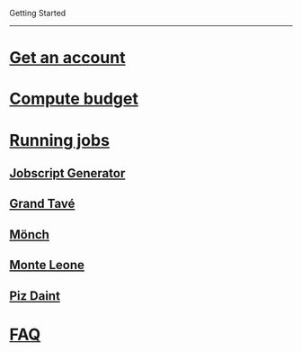 Getting Started

---

<!-- use only links inside h1, h2, h3 and h4 -->

# [Get an account](getting_started/get_an_account)
# [Compute budget](getting_started/compute_budget)
# [Running jobs](getting_started/running_jobs)
## [Jobscript Generator](getting_started/running_jobs/jobscript_generator)
## [Grand Tavé](getting_started/running_jobs/grand_tave)
## [Mönch](getting_started/running_jobs/monch)
## [Monte Leone](getting_started/running_jobs/monte_leone)
## [Piz Daint](getting_started/running_jobs/piz_daint)
# [FAQ](getting_started/faq)
